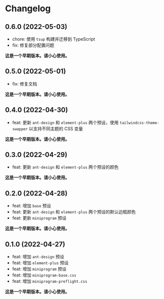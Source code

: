 # Changelog

## 0.6.0 (2022-05-03)

- chore: 使用 `tsup` 构建并迁移到 TypeScript
- fix: 修复部分配置问题

**这是一个早期版本。请小心使用。**

## 0.5.0 (2022-05-01)

- fix: 修复文档

**这是一个早期版本。请小心使用。**

## 0.4.0 (2022-04-30)

- feat: 更新 `ant-design` 和 `element-plus` 两个预设，使用 `tailwindcss-theme-swapper` 以支持不同主题的 CSS 变量

**这是一个早期版本。请小心使用。**

## 0.3.0 (2022-04-29)

- feat: 更新 `ant-design` 和 `element-plus` 两个预设的颜色

**这是一个早期版本。请小心使用。**

## 0.2.0 (2022-04-28)

- feat: 增加 `base` 预设
- feat: 更新 `ant-design` 和 `element-plus` 两个预设的默认边框颜色
- feat: 更新 `miniprogram` 预设

**这是一个早期版本。请小心使用。**

## 0.1.0 (2022-04-27)

- feat: 增加 `ant-design` 预设
- feat: 增加 `element-plus` 预设
- feat: 增加 `miniprogram` 预设
- feat: 增加 `miniprogram-base.css`
- feat: 增加 `miniprogram-preflight.css`

**这是一个早期版本。请小心使用。**
